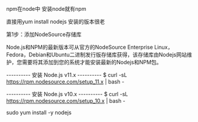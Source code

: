 npm在node中
安装node就有npm

直接用yum install nodejs
安装的版本很老

第1步：添加NodeSource存储库

Node.js和NPM的最新版本可从官方的NodeSource Enterprise Linux，Fedora，Debian和Ubuntu二进制发行版存储库获得，该存储库由Nodejs网站维护，您需要将其添加到您的系统才能安装最新的Nodejs和NPM包。



---------- 安装 Node.js v11.x ---------- 
$ curl -sL https://rpm.nodesource.com/setup_11.x | bash -

---------- 安装 Node.js v10.x ----------
$ curl -sL https://rpm.nodesource.com/setup_10.x | bash -

sudo yum install -y nodejs


